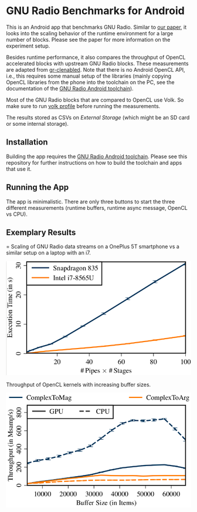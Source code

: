 # GNU Radio Benchmarks for Android

This is an Android app that benchmarks GNU Radio. Similar to [our paper](https://www.bastibl.net/bib/bloessl2019benchmarking/), it looks into the scaling behavior of the runtime environment for a large number of blocks. Please see the paper for more information on the experiment setup.

Besides runtime performance, it also compares the throughput of OpenCL accelerated blocks with upstream GNU Radio blocks. These measurements are adapted from [gr-clenabled](https://github.com/ghostop14/gr-clenabled). Note that there is no Android OpenCL API, i.e., this requires some manual setup of the libraries (mainly copying OpenCL libraries from the phone into the toolchain on the PC, see the documentation of the [GNU Radio Android toolchain](https://github.com/bastibl/gnuradio-android/)).

Most of the GNU Radio blocks that are compared to OpenCL use Volk. So make sure to run [volk profile](https://github.com/bastibl/android-volk/) before running the measurements.

The results stored as CSVs on *External Storage* (which might be an SD card or some internal storage).

## Installation

Building the app requires the [GNU Radio Android toolchain](https://github.com/bastibl/gnuradio-android/). Please see this repository for further instructions on how to build the toolchain and apps that use it.

## Running the App

The app is minimalistic. There are only three buttons to start the three different measurements (runtime buffers, runtime async message, OpenCL vs CPU).

## Exemplary Results
=
Scaling of GNU Radio data streams on a OnePlus 5T smartphone vs a similar setup on a laptop with an i7.

![Buffer Scaling](doc/buf.png)

Throughput of OpenCL kernels with increasing buffer sizes.

![OpenCL vs CPU](doc/cl_vs_cpu.png)
